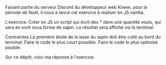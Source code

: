 Faisant partie du serveur Discord du développeur web Kiwee, pour la période de Noël, il nous a lancé cet exercice à réaliser en JS vanilla. 

L'exercice:
Créer en JS un script qui écrit des *  dans une quantité voulu, qui sera en sorti sous forme de sapin.
Le résultat sera affiché via le terminal.

Contraintes
La première étoile de la base du sapin doit être collé au bord du terminal.
Faire le code le plus court possible.
Faire le code le plus optimisé pssible.

Sur ce dépôt, voici ma réponse à l'exercice.
